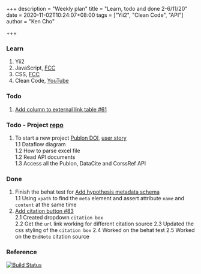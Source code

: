 +++
description = "Weekly plan"
title = "Learn, todo and done 2-6/11/20"
date = 2020-11-02T10:24:07+08:00
tags = ["Yii2", "Clean Code", "API"]
author = "Ken Cho"

+++  
### Learn
1. Yii2
2. JavaScript, [FCC](https://www.freecodecamp.org/learn/)
3. CSS, [FCC](https://www.freecodecamp.org/learn/)
4. Clean Code, [YouTube](https://www.youtube.com/watch?v=7EmboKQH8lM)

### Todo
1. [Add column to external link table #61](https://github.com/gigascience/gigadb-website/issues/61)  
  

### Todo - Project [repo](https://github.com/kencho51/test/tree/develop/mint_doi)
1. To start a new project [Publon DOI](https://drive.google.com/file/d/1bCUUq86WwNko8u1JImGmj96s3Rqv0Ldj/view?usp=sharing), [user story](https://docs.google.com/document/d/1CopK9e9QclOd91WRN1LREEBefMDb5cWoHiElj3IfKLc/edit#heading=h.2b6t0w755r3s)  
    1.1 Dataflow diagram  
    1.2 How to parse excel file  
    1.2 Read API documents  
    1.3 Access all the Publon, DataCite and CorssRef API  

### Done
1. Finish the behat test for [Add hypothesis metadata schema](https://github.com/gigascience/gigadb-website/pull/516)  
    1.1 Using `xpath` to find the `meta` element and assert attribute `name` and `content` at the same time  
2. [Add citation button #83](https://github.com/gigascience/gigadb-website/issues/83)  
    2.1 Created dropdown `citation box`  
    2.2 Get the `url` link working for different citation source
    2.3 Updated the css styling of the `citation box`
    2.4 Worked on the behat test
    2.5 Worked on the `EndNote` citation source
     
### Reference


[![Build Status](https://travis-ci.org/kencho51/gigathing.svg?branch=master)](https://travis-ci.org/kencho51/gigathing)

